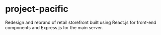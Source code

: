 # project-pacific
Redesign and rebrand of retail storefront built using React.js for front-end components and Express.js for the main server.
